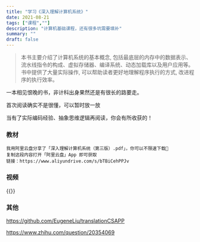 ```yaml
---
title: "学习《深入理解计算机系统》"
date: 2021-08-21
tags: ["课程",""]
description: "计算机基础课程，还有很多坑需要填补"
summary: ""
draft: false
---
```


> 本书主要介绍了计算机系统的基本概念, 包括最底层的内存中的数据表示、流水线指令的构成、虚拟存储器、编译系统、动态加载库以及用户应用等。书中提供了大量实际操作, 可以帮助读者更好地理解程序执行的方式, 改进程序的执行效率。

一本相见恨晚的书，非计科出身果然还是有很长的路要走。

首次阅读确实不是很懂，可以暂时放一放

当有了实际编码经验、抽象思维逻辑再阅读，你会有所收获的！

### 教材

```
我用阿里云盘分享了「深入理解计算机系统（第三版）.pdf」，你可以不限速下载🚀
复制这段内容打开「阿里云盘」App 即可获取
链接：https://www.aliyundrive.com/s/bTBiCehPPJv
```

### 视频

{{<bilibili BV1cD4y1D7uR>}}

### 其他

https://github.com/EugeneLiu/translationCSAPP

https://www.zhihu.com/question/20354069
